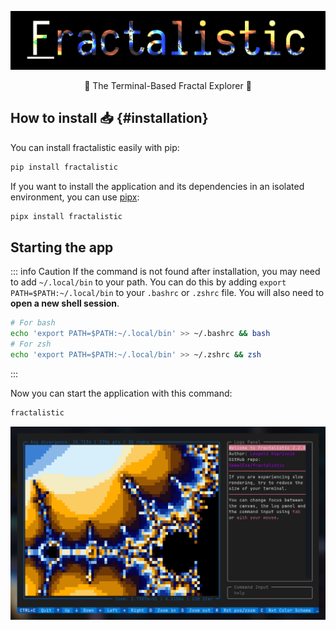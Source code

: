 ![Project's logo](https://raw.githubusercontent.com/SkwalExe/fractalistic/main/assets/logo.png)

<p align="center">💠 The Terminal-Based Fractal Explorer 💠</p>

## How to install 📥 {#installation}

You can install fractalistic easily with pip:


```bash
pip install fractalistic
```

If you want to install the application and its dependencies in an isolated environment, you can use [pipx](https://pypa.github.io/pipx/):

```bash
pipx install fractalistic
```

## Starting the app

::: info Caution
If the command is not found after installation, you may need to add  `~/.local/bin` to your path. You can do this by adding `export PATH=$PATH:~/.local/bin` to your `.bashrc` or `.zshrc` file. You will also need to **open a new shell session**.

```bash
# For bash
echo 'export PATH=$PATH:~/.local/bin' >> ~/.bashrc && bash
# For zsh
echo 'export PATH=$PATH:~/.local/bin' >> ~/.zshrc && zsh
```
:::

Now you can start the application with this command:

```bash
fractalistic
```

![Preview](https://raw.githubusercontent.com/SkwalExe/fractalistic/main/assets/banner.png)

